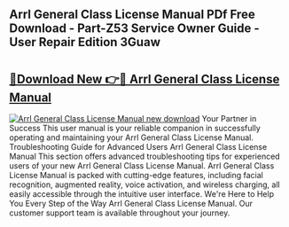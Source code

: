 ## Arrl General Class License Manual PDf Free Download - Part-Z53 Service Owner Guide - User Repair Edition 3Guaw

# <h2><a href="http://bc22489.oget.top/?id=Arrl+General+Class+License+Manual">🔗Download New 👉🔴 Arrl General Class License Manual</a></h2>

[![Arrl General Class License Manual new download](https://i.imgur.com/5g1atiW.png)](http://bc22489.oget.top/?id=Arrl+General+Class+License+Manual)
Your Partner in Success This user manual is your reliable companion in successfully operating and maintaining your Arrl General Class License Manual. Troubleshooting Guide for Advanced Users Arrl General Class License Manual This section offers advanced troubleshooting tips for experienced users of your new Arrl General Class License Manual. Arrl General Class License Manual is packed with cutting-edge features, including facial recognition, augmented reality, voice activation, and wireless charging, all easily accessible through the intuitive user interface. We're Here to Help You Every Step of the Way Arrl General Class License Manual. Our customer support team is available throughout your journey.
